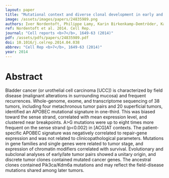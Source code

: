```yaml
---
layout: paper
title: "Mutational context and diverse clonal development in early and late bladder cancer."
image: /assets/images/papers/24835989.png
authors: Iver Nordentoft, Philippe Lamy, Karin Birkenkamp-Demtröder, Karey Shumansky, Søren Vang, Henrik Hornshøj, Malene Juul, Palle Villesen, Jakob Hedegaard, Andrew Roth, Kasper Thorsen, Søren Høyer, Michael Borre, Thomas Reinert, Niels Fristrup, Lars Dyrskjøt, Sohrab Shah, Jakob Skou Pedersen, Torben F Ørntoft
ref: Nordentoft et al. 2014. Cell Rep.
journal: "Cell reports <b>7</b>, 1649-63 (2014)"
pdf: /assets/pdfs/papers/24835989.pdf
doi: 10.1016/j.celrep.2014.04.038
abbrev: "Cell Rep <b>7</b>, 1649-63 (2014)"
year: 2014
---
```


# Abstract

Bladder cancer (or urothelial cell carcinoma [UCC]) is characterized by field disease (malignant alterations in surrounding mucosa) and frequent recurrences. Whole-genome, exome, and transcriptome sequencing of 38 tumors, including four metachronous tumor pairs and 20 superficial tumors, identified an APOBEC mutational signature in one-third. This was biased toward the sense strand, correlated with mean expression level, and clustered near breakpoints. A>G mutations were up to eight times more frequent on the sense strand (p<0.002) in [ACG]AT contexts. The patient-specific APOBEC signature was negatively correlated to repair-gene expression and was not related to clinicopathological parameters. Mutations in gene families and single genes were related to tumor stage, and expression of chromatin modifiers correlated with survival. Evolutionary and subclonal analyses of early/late tumor pairs showed a unitary origin, and discrete tumor clones contained mutated cancer genes. The ancestral clones contained Pik3ca/Kdm6a mutations and may reflect the field-disease mutations shared among later tumors.

